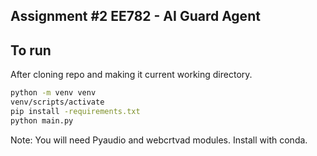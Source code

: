 ## Assignment #2 EE782 - AI Guard Agent

## To run

After cloning repo and making it current working directory.
```bash
python -m venv venv
venv/scripts/activate
pip install -requirements.txt
python main.py
```

Note: You will need Pyaudio and webcrtvad modules. Install with conda.
